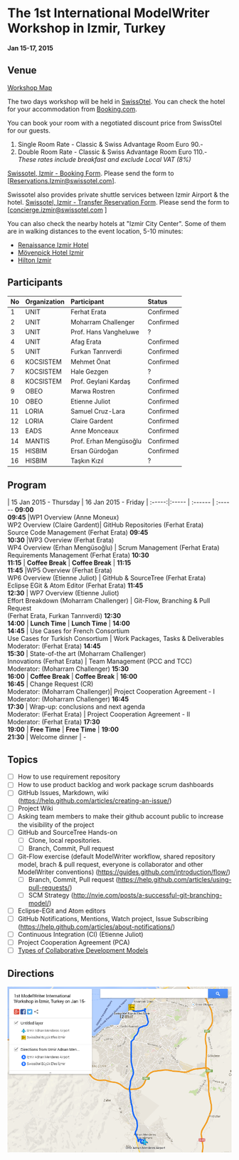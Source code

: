 The 1st International ModelWriter Workshop in Izmir, Turkey
===
**Jan 15-17, 2015**

Venue
---
[Workshop Map](https://www.google.com/maps/d/viewer?mid=z3T2wGQj_Uvw.k7fX60C9jOuM)

The two days workshop will be held in [SwissOtel](http://www.swissotel.com/hotels/izmir/). You can check the hotel for your accommodation from [Booking.com](http://www.booking.com/hotel/tr/swissotel-grand-efes-izmir.en-gb.html). 

You can book your room with a negotiated discount price from SwissOtel for our guests. 

 1. Single Room Rate - Classic & Swiss Advantage Room Euro 90.-  
 2. Double Room Rate - Classic & Swiss Advantage Room Euro 110.-  
*These rates include breakfast and exclude Local VAT (8%)*

[Swissotel, Izmir - Booking Form](https://github.com/ModelWriter/Workshops/raw/master/Documents/Reservation_Form_for_Swissotel_Izmir.docx). Please send the form to [Reservations.Izmir@swissotel.com]. 

Swissotel also provides private shuttle services between Izmir Airport & the hotel. [Swissotel, Izmir - Transfer Reservation Form](https://github.com/ModelWriter/Workshops/raw/master/Documents/Transfer_Form_for_Swissotel_Izmir.docx). Please send the form to [concierge.izmir@swissotel.com ]

You can also check the nearby hotels at "Izmir City Center". Some of them are in walking distances to the event location, 5-10 minutes:
* [Renaissance Izmir Hotel](http://www.booking.com/hotel/tr/renaissance-izmir.en-gb.html)
* [Mövenpick Hotel Izmir](http://www.booking.com/hotel/tr/movenpick-izmir.en-gb.html)
* [Hilton Izmir](http://www.booking.com/hotel/tr/hilton-izmir.en-gb.html)


Participants
---

No | Organization  | Participant |Status
:-- | :------ | :--- | :---
1 | UNIT | Ferhat Erata | Confirmed
2 | UNIT | Moharram Challenger | Confirmed
3 | UNIT | Prof. Hans Vangheluwe | ?
4 | UNIT | Afag Erata | Confirmed
5 | UNIT | Furkan Tanrıverdi | Confirmed
6 | KOCSISTEM | Mehmet Önat | Confirmed
7 | KOCSISTEM | Hale Gezgen | ?
8 | KOCSISTEM | Prof. Geylani Kardaş | Confirmed
9 | OBEO | Marwa Rostren | Confirmed
10 | OBEO | Etienne Juliot | Confirmed
11 | LORIA | Samuel Cruz-Lara | Confirmed
12 | LORIA | Claire Gardent | Confirmed
13 | EADS | Anne Monceaux  | Confirmed
14 | MANTIS | Prof. Erhan Mengüsoğlu  | Confirmed
15 | HISBIM | Ersan Gürdoğan | Confirmed
16 | HISBIM | Taşkın Kızıl | ?

Program
-----

 | 15 Jan 2015 - Thursday | 16 Jan 2015 - Friday |
:-----:|:----- | :------ | :------
**09:00<br>09:45** |WP1 Overview (Anne Moneux)<br>WP2 Overview (Claire Gardent)|  GitHub Repositories (Ferhat Erata) <br>Source Code Management (Ferhat Erata) 
**09:45<br>10:30** |WP3 Overview (Ferhat Erata)<br>WP4 Overview (Erhan Mengüsoğlu) | Scrum Management (Ferhat Erata) <br>Requirements Management (Ferhat Erata) 
**10:30<br>11:15** | **Coffee Break** |  **Coffee Break** |
**11:15<br>11:45** |WP5 Overview (Ferhat Erata)<br> WP6 Overview (Etienne Juliot) | GitHub & SourceTree (Ferhat Erata)<br> Eclipse EGit & Atom Editor (Ferhat Erata)
**11:45<br>12:30** | WP7 Overview (Etienne Juliot)<br> Effort Breakdown (Moharram Challenger) | Git-Flow, Branching & Pull Request <br> (Ferhat Erata, Furkan Tanrıverdi) 
**12:30<br>14:00** | **Lunch Time** | **Lunch Time** |
**14:00<br>14:45** | Use Cases for French Consortium<br>Use Cases for Turkish Consortium | Work Packages, Tasks & Deliverables<br>Moderator: (Ferhat Erata)
**14:45<br>15:30** | State-of-the art (Moharram Challenger)<br>Innovations (Ferhat Erata) | Team Management (PCC and TCC)<br>Moderator: (Moharram Challenger) 
**15:30<br>16:00** | **Coffee Break** | **Coffee Break** |
**16:00<br>16:45** | Change Request (CR)<br>Moderator: (Moharram Challenger)| Project Cooperation Agreement - I<br> Moderator: (Moharram Challenger)
**16:45<br>17:30** | Wrap-up: conclusions and next agenda <br> Moderator: (Ferhat Erata) | Project Cooperation Agreement - II<br> Moderator: (Ferhat Erata) 
**17:30<br>19:00** | **Free Time** | **Free Time** |
**19:00<br>21:30** | Welcome dinner | -

Topics
---
* [ ] How to use requirement repository
* [ ] How to use product backlog and work package scrum dashboards
* [ ] GitHub Issues, Markdown, wiki (https://help.github.com/articles/creating-an-issue/)
* [ ] Project Wiki
* [ ] Asking team members to make their github account public to increase the visibility of the project
* [ ] GitHub and SourceTree Hands-on
  * [ ] Clone, local repositories.
  * [ ] Branch, Commit, Pull request
* [ ] Git-Flow exercise (default ModelWriter workflow, shared repository model, brach & pull request, everyone is collaborator and other ModelWriter conventions) (https://guides.github.com/introduction/flow/)
  * [ ] Branch, Commit, Pull request (https://help.github.com/articles/using-pull-requests/)
  * [ ] SCM Strategy (http://nvie.com/posts/a-successful-git-branching-model/)
* [ ] Eclipse-EGit and Atom editors
* [ ] GitHub Notifications, Mentions, Watch project, Issue Subscribing (https://help.github.com/articles/about-notifications/)
* [ ] Continuous Integration (CI) (Etienne Juliot)
* [ ] Project Cooperation Agreement (PCA)
* [ ] [Types of Collaborative Development Models](https://help.github.com/articles/using-pull-requests/#types-of-collaborative-development-models)

Directions
---

![<img src="http://www.google.com.au/images/nav_logo7.png">](https://raw.githubusercontent.com/ModelWriter/Workshops/master/Documents/Workshop_Map.png)

